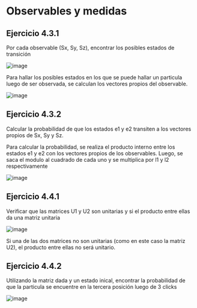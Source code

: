 # Observables y medidas
## Ejercicio 4.3.1
Por cada observable (Sx, Sy, Sz), encontrar los posibles estados de transición 

![image](https://user-images.githubusercontent.com/60012037/78088530-08e30c00-738a-11ea-93d0-cde5df59d6f6.png)

Para hallar los posibles estados en los que se puede hallar un particula luego de ser observada, se calculan los 
vectores propios del observable.

![image](https://user-images.githubusercontent.com/60012037/78088400-b0137380-7389-11ea-9813-422acca50c9a.png)

## Ejercicio 4.3.2
Calcular la probabilidad de que los estados e1 y e2 transiten a los vectores propios de Sx, Sy y Sz.

Para calcular la probabilidad, se realiza el producto interno entre los estados e1 y e2 con los vectores propios de
los observables. Luego, se saca el modulo al cuadrado de cada uno y se multiplica por l1 y l2 respectivamente

![image](https://user-images.githubusercontent.com/60012037/78203539-e53cc600-745c-11ea-97ac-99ac540f6113.png)

## Ejercicio 4.4.1
Verificar que las matrices U1 y U2 son unitarias y si el producto entre ellas da una matriz unitaria

![image](https://user-images.githubusercontent.com/60012037/78096930-8b76c600-73a0-11ea-8be8-65f790734bbd.png)

Si una de las dos matrices no son unitarias (como en este caso la matriz U2), el producto entre ellas no será unitario.

## Ejercicio 4.4.2
Utilizando la matriz dada y un estado inical, encontrar la probabilidad de que la particula se encuentre en la tercera
posición luego de 3 clicks

![image](https://user-images.githubusercontent.com/60012037/78165637-3cb54480-7411-11ea-8992-ce3104271034.png)
